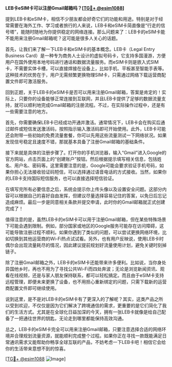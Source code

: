 **LEB卡eSIM卡可以注册Gmail邮箱吗？[[TG💪+ @esim1088](https://t.me/s/esim1088)]**

提到LEB卡和eSIM卡，相信不少朋友都会好奇它们的功能和用途。特别是对于经常需要在海外工作、学习或者旅行的人来说，LEB卡和eSIM卡简直像是“行走的信号塔”，能随时随地为你提供稳定的网络连接。那么问题来了：LEB卡的eSIM卡能不能用来注册Gmail邮箱呢？这可能是很多人关心的话题。

首先，让我们来了解一下LEB卡和eSIM卡的基本概念。LEB卡（Legal Entry Business Card）是一种专为商务人士设计的虚拟号码卡，它支持多国漫游，方便用户在国外使用本地号码进行通话和数据流量服务。而eSIM卡则是嵌入式SIM卡，不需要实体卡槽，可以直接焊接在设备上，比如手机、平板甚至智能手表等。这种技术的优势在于，用户无需频繁更换物理SIM卡，只需通过网络下载运营商配置文件即可激活服务。

回到正题，关于LEB卡的eSIM卡是否可以用来注册Gmail邮箱，答案是肯定的！实际上，只要你的设备能够正常连接到互联网，并且LEB卡提供了足够的数据流量支持，就可以顺利地完成Gmail邮箱的注册流程。不过，在实际操作过程中，还是有一些需要注意的地方。

首先，你需要确保LEB卡已经成功开通并激活。通常情况下，LEB卡会在购买后通过邮件或短信发送激活码，按照指示输入激活码即可开始使用。此外，LEB卡可能还会附带一些初始的免费流量套餐，你可以先用这些流量测试一下网络状况。如果发现信号稳定且速度不错，那就基本具备了注册Gmail邮箱的基础条件。

接下来就是具体的注册步骤了。打开你的手机浏览器，输入“Gmail”进入Google的官方网站，点击页面上的“创建账户”按钮。然后根据提示填写相关信息，包括姓名、用户名、密码等。这里需要注意的是，Google可能会要求验证手机号码，如果你担心无法接收验证码短信，可以选择通过语音电话的方式接收。当然，如果你的LEB卡支持国际短信服务，也可以直接选择短信验证。

在填写完所有必要信息之后，系统会提示你上传头像以及设置安全问题。这部分内容可以根据自己的喜好自由发挥，但建议尽量选择容易记住的答案，以免日后忘记造成麻烦。最后一步是同意相关条款并提交申请，此时你的Gmail邮箱就正式创建完成了！

值得注意的是，虽然LEB卡的eSIM卡可以用于注册Gmail邮箱，但在某些特殊场景下可能会遇到限制。例如，部分国家或地区的Google服务可能存在访问障碍，这可能导致注册过程不顺利。如果你遇到了类似的问题，可以尝试更换网络环境，比如切换到其他运营商的Wi-Fi热点试试看。另外，也有用户反映说，使用LEB卡时偶尔会出现流量耗尽的情况，因此建议提前规划好流量使用计划，避免关键时刻掉链子。

除了注册Gmail邮箱之外，LEB卡的eSIM卡还能带来许多便利。比如说，当你身处异国他乡时，再也不用为了寻找公共Wi-Fi而四处奔波；无论是浏览新闻资讯、观看在线视频，还是与家人朋友保持联系，都可以轻松搞定。而且由于eSIM卡支持远程管理，即便未来更换了设备，也不用担心重新绑定的问题，只需下载新的运营商配置文件即可继续使用。

说到这里，是不是对LEB卡的eSIM卡有了更深入的了解呢？其实，这类产品之所以受到欢迎，不仅仅是因为它们解决了跨境通信的需求，更重要的是它们简化了我们的生活方式。尤其是在全球化日益加深的今天，拥有一张LEB卡就像是给自己配备了一把通往世界的钥匙，无论走到哪里都能保持高效沟通。

总之，LEB卡的eSIM卡完全可以用来注册Gmail邮箱，只要注意选择合适的网络环境并合理规划流量资源，就能顺利完成整个过程。如果你正在寻找一款既能满足日常通讯需求又能帮助你畅享全球互联的产品，不妨考虑一下LEB卡吧！相信它会给你的生活带来意想不到的惊喜。

[[TG💪+ @esim1088](https://t.me/s/esim1088) ![Image](https://i.postimg.cc/4NQfJmqS/Snipaste-2025-05-13-00-14-12.png)]
